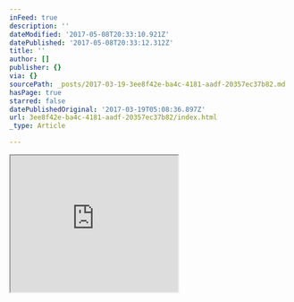 ```yaml
---
inFeed: true
description: ''
dateModified: '2017-05-08T20:33:10.921Z'
datePublished: '2017-05-08T20:33:12.312Z'
title: ''
author: []
publisher: {}
via: {}
sourcePath: _posts/2017-03-19-3ee8f42e-ba4c-4181-aadf-20357ec37b82.md
hasPage: true
starred: false
datePublishedOriginal: '2017-03-19T05:08:36.897Z'
url: 3ee8f42e-ba4c-4181-aadf-20357ec37b82/index.html
_type: Article

---
```

<iframe src="https://the-grid.github.io/ed-userhtml/?g=eJx9j7EKAjEQRHu_Yt1Ki1yCYKFczsLayg-QNcbk4ELCZpv7e3NYCCJ2w_B4zPRrpeA6ioeLF8-g1LDqCSL7p8UoUo5a17TvakPSQnQuJ12FpHZUy2npbQMmYp4RhDh4sXiTXLCZxhSgsvujeqcfKpqa57MM4Z754dmiQT30mpp92X7OZeYxRIGN2-6MOXy9eQE7-Eny" height="244" style=""></iframe>